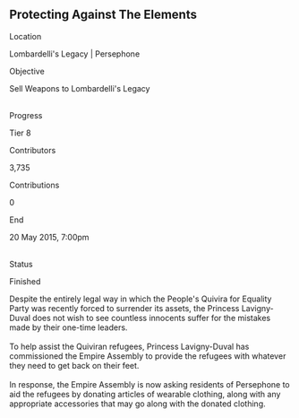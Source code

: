 ## Protecting Against The Elements

Location

Lombardelli\'s Legacy \| Persephone

Objective

Sell Weapons to Lombardelli\'s Legacy

\
Progress

Tier 8

Contributors

3,735

Contributions

0

End

20 May 2015, 7:00pm

\
Status

Finished

Despite the entirely legal way in which the People\'s Quivira for
Equality Party was recently forced to surrender its assets, the Princess
Lavigny-Duval does not wish to see countless innocents suffer for the
mistakes made by their one-time leaders.\
\
To help assist the Quiviran refugees, Princess Lavigny-Duval has
commissioned the Empire Assembly to provide the refugees with whatever
they need to get back on their feet.\
\
In response, the Empire Assembly is now asking residents of Persephone
to aid the refugees by donating articles of wearable clothing, along
with any appropriate accessories that may go along with the donated
clothing.
